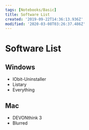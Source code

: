 ```yaml
---
tags: [Notebooks/Basic]
title: Software List
created: '2019-09-22T14:36:13.936Z'
modified: '2020-03-08T03:26:37.486Z'
---
```


# Software List

## Windows
* IObit-Uninstaller
* Listary
* Everything

## Mac
* DEVONthink 3
* Blurred
